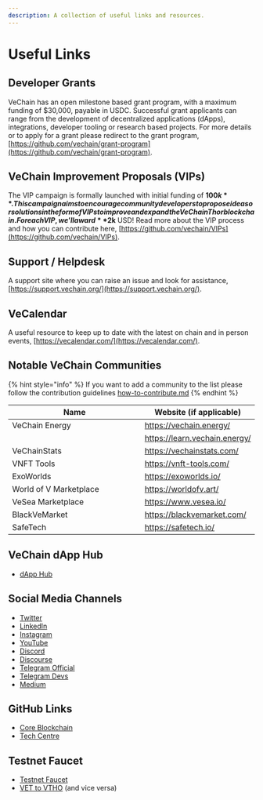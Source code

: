 ```yaml
---
description: A collection of useful links and resources.
---
```


# Useful Links

## Developer Grants

VeChain has an open milestone based grant program, with a maximum funding of $30,000, payable in USDC. Successful grant applicants can range from the development of decentralized applications (dApps), integrations, developer tooling or research based projects. For more details or to apply for a grant please redirect to the grant program, [https://github.com/vechain/grant-program](https://github.com/vechain/grant-program).

## VeChain Improvement Proposals (VIPs)

The VIP campaign is formally launched with initial funding of **$100k**. This campaign aims to encourage community developers to propose ideas or solutions in the form of VIPs to improve and expand the VeChainThor blockchain. For each VIP, we’ll award **$2k** USD! Read more about the VIP process and how you can contribute here, [https://github.com/vechain/VIPs](https://github.com/vechain/VIPs).

## Support / Helpdesk

A support site where you can raise an issue and look for assistance, [https://support.vechain.org/](https://support.vechain.org/).

## VeCalendar

A useful resource to keep up to date with the latest on chain and in person events, [https://vecalendar.com/](https://vecalendar.com/).

## Notable VeChain Communities

{% hint style="info" %}
If you want to add a community to the list please follow the contribution guidelines [how-to-contribute.md](../how-to-contribute.md "mention")
{% endhint %}

<table><thead><tr><th width="350">Name</th><th>Website (if applicable)</th></tr></thead><tbody><tr><td>VeChain Energy</td><td><a href="https://vechain.energy/">https://vechain.energy/</a></td></tr><tr><td></td><td><a href="https://learn.vechain.energy/">https://learn.vechain.energy/</a></td></tr><tr><td>VeChainStats</td><td><a href="https://vechainstats.com/">https://vechainstats.com/</a></td></tr><tr><td>VNFT Tools</td><td><a href="https://vnft-tools.com/">https://vnft-tools.com/</a></td></tr><tr><td>ExoWorlds</td><td><a href="https://exoworlds.io/">https://exoworlds.io/</a></td></tr><tr><td>World of V Marketplace</td><td><a href="https://worldofv.art/">https://worldofv.art/</a></td></tr><tr><td>VeSea Marketplace</td><td><a href="https://www.vesea.io/">https://www.vesea.io/</a></td></tr><tr><td>BlackVeMarket</td><td><a href="https://blackvemarket.com/">https://blackvemarket.com/</a></td></tr><tr><td>SafeTech</td><td><a href="https://safetech.io/">https://safetech.io/</a></td></tr></tbody></table>

## VeChain dApp Hub

* [dApp Hub](https://apps.vechain.org/#all)

## Social Media Channels

* [Twitter](https://twitter.com/vechainofficial)
* [LinkedIn](https://www.linkedin.com/company/vechain-foundation/)
* [Instagram](https://instagram.com/vechainfoundation_official)
* [YouTube](https://www.youtube.com/@vechainofficial)
* [Discord](https://www.discord.gg/vechain)
* [Discourse](https://vechain.discourse.group/)
* [Telegram](https://t.me/vechain_official_english)[ Official](https://t.me/vechain_official_english)
* [Telegram Devs](https://t.me/VeChainDevCommunity)
* [Medium](https://medium.com/@vechainofficial)

## GitHub Links

* [Core Blockchain](https://github.com/vechain)
* [Tech Centre](https://github.com/vechainfoundation)

## Testnet Faucet

* [Testnet Faucet](https://faucet.vecha.in)
* [VET to VTHO](https://energy.outofgas.io/#/) (and vice versa)
